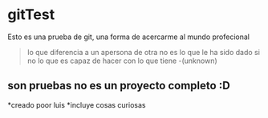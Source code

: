 # gitTest
Esto es una prueba de git, una forma de acercarme al mundo profecional
>lo que diferencia a un apersona de otra no es lo que le ha sido dado si no lo que es capaz de hacer con lo que tiene
>-(unknown)

## son pruebas no es un proyecto completo :D
*creado poor luis
*incluye cosas curiosas